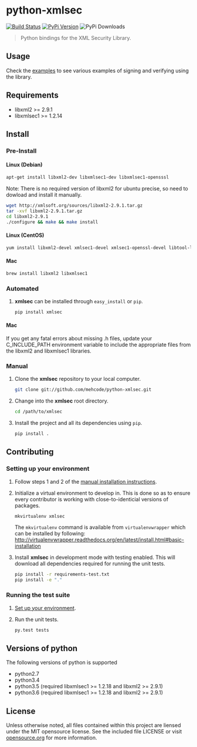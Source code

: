# python-xmlsec
[![Build Status](https://travis-ci.org/mehcode/python-xmlsec.png?branch=master)](https://travis-ci.org/mehcode/python-xmlsec)
[![PyPi Version](https://img.shields.io/pypi/v/xmlsec.svg)](https://pypi.python.org/pypi/xmlsec)
![PyPi Downloads](https://img.shields.io/pypi/dm/xmlsec.svg)
> Python bindings for the XML Security Library.

## Usage

Check the [examples](https://github.com/mehcode/python-xmlsec/tree/master/tests/examples) to see various examples of signing and verifying using the library.

## Requirements
- libxml2 >= 2.9.1
- libxmlsec1 >= 1.2.14

## Install

### Pre-Install

#### Linux (Debian)

   ```sh
   apt-get install libxml2-dev libxmlsec1-dev libxmlsec1-opensssl
   ```

Note: There is no required version of libxml2 for ubuntu precise,
so need to dowload and install it manually.
```sh
wget http://xmlsoft.org/sources/libxml2-2.9.1.tar.gz
tar -xvf libxml2-2.9.1.tar.gz
cd libxml2-2.9.1
./configure && make && make install
```

#### Linux (CentOS)

   ```sh
   yum install libxml2-devel xmlsec1-devel xmlsec1-openssl-devel libtool-ltdl-devel
   ```

#### Mac

   ```sh
   brew install libxml2 libxmlsec1
   ```

### Automated

1. **xmlsec** can be installed through `easy_install` or `pip`.

   ```sh
   pip install xmlsec
   ```

#### Mac

If you get any fatal errors about missing .h files, update your C_INCLUDE_PATH environment variable to
include the appropriate files from the libxml2 and libxmlsec1 libraries.

### Manual

1. Clone the **xmlsec** repository to your local computer.

   ```sh
   git clone git://github.com/mehcode/python-xmlsec.git
   ```

2. Change into the **xmlsec** root directory.

   ```sh
   cd /path/to/xmlsec
   ```

3. Install the project and all its dependencies using `pip`.

   ```sh
   pip install .
   ```

## Contributing

### Setting up your environment

1. Follow steps 1 and 2 of the [manual installation instructions][].

[manual installation instructions]: #manual

2. Initialize a virtual environment to develop in.
   This is done so as to ensure every contributor is working with
   close-to-identicial versions of packages.

   ```sh
   mkvirtualenv xmlsec
   ```

   The `mkvirtualenv` command is available from `virtualenvwrapper` which
   can be installed by following: http://virtualenvwrapper.readthedocs.org/en/latest/install.html#basic-installation

3. Install **xmlsec** in development mode with testing enabled.
   This will download all dependencies required for running the unit tests.

   ```sh
   pip install -r requirements-test.txt
   pip install -e "."
   ```

### Running the test suite

1. [Set up your environment](#setting-up-your-environment).

2. Run the unit tests.

   ```sh
   py.test tests
   ```

## Versions of python
The following versions of python is supported
 - python2.7
 - python3.4
 - python3.5 (required libxmlsec1 >=  1.2.18 and libxml2 >= 2.9.1)
 - python3.6 (required libxmlsec1 >=  1.2.18 and libxml2 >= 2.9.1)

## License

Unless otherwise noted, all files contained within this project are liensed under the MIT opensource license. See the included file LICENSE or visit [opensource.org][] for more information.

[opensource.org]: http://opensource.org/licenses/MIT
